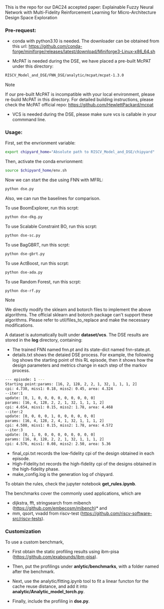 This is the repo for our DAC24 accepted paper: 
Explainable Fuzzy Neural Network with Multi-Fidelity Reinforcement Learning for Micro-Architecture Design Space Exploration

### Pre-request:
* conda with python3.10 is needed. The downloader can be obtained from this url:
https://github.com/conda-forge/miniforge/releases/latest/download/Miniforge3-Linux-x86_64.sh

* McPAT is needed during the DSE, we have placed a pre-built McPAT under this directory: 
```sh
RISCV_Model_and_DSE/FNN_DSE/analytic/mcpat/mcpat-1.3.0
```
>[!NOTE]
>If our pre-built McPAT is incompatible with your local environment, please re-build McPAT in this directory. For detailed building instructions, please check the McPAT official repo: https://github.com/HewlettPackard/mcpat 

* VCS is needed during the DSE, please make sure vcs is callable in your commmand line.

### Usage:

First, set the envrionment variable: 
```sh
export chipyard_home="Absolute path to RISCV_Model_and_DSE/chipyard"
```

Then, activate the conda envrionment:
```sh
source $chipyard_home/env.sh
```
Now we can start the dse using FNN with MFRL:
```sh
python dse.py
```

Also, we can run the baselines for comparison.

To use BoomExplorer, run this scrpt:
```sh
python dse-dkg.py
```
To use Scalable Constraint BO, run this scrpt:
```sh
python dse-sc.py
```
To use BagGBRT, run this scrpt:
```sh
python dse-gbrt.py
```
To use ActBoost, run this scrpt:
```sh
python dse-ada.py
```
To use Random Forest, run this scrpt:
```sh
python dse-rf.py
```

>[!NOTE]
>We directly modify the sklearn and botorch files to implement the above algorithms. The official sklearn and botorch package can't support these algorithms. Please refer to util/files_to_replace and make the necessary modifications. 

A dataset is automatically built under **dataset/vcs**.
The DSE results are stored in the **log** directory, containing:

* The trained FNN named fnn.pt and its state-dict named fnn-state.pt. 
* details.txt shows the detaied DSE process. For example, the following log shows the starting point of this RL episode, then it shows how the design parameters and metrics change in each step of the markov process.
```sh
--- episode: 1 ---
Starting point:params: [16, 2, 128, 2, 2, 1, 32, 1, 1, 1, 2]
cpi: 4.738, miss1: 0.18, miss2: 0.45, area: 4.324
--iter:1
update: [0, 1, 0, 0, 0, 0, 0, 0, 0, 0, 0]
params: [16, 4, 128, 2, 2, 1, 32, 1, 1, 1, 2]
cpi: 4.654, miss1: 0.15, miss2: 1.78, area: 4.468
--iter:2
update: [0, 0, 0, 0, 1, 0, 0, 0, 0, 0, 0]
params: [16, 4, 128, 2, 4, 1, 32, 1, 1, 1, 2]
cpi: 4.508, miss1: 0.15, miss2: 1.78, area: 4.572
--iter:3
update: [0, 1, 0, 0, 0, 0, 0, 0, 0, 0, 0]
params: [16, 8, 128, 2, 2, 1, 32, 1, 1, 1, 2]
cpi: 4.576, miss1: 0.08, miss2: 2.50, area: 5.36
```
* final_cpi.txt records the low-fidelity cpi of the design obtained in each episode.
* High-Fidelity.txt records the high-fidelity cpi of the designs obtained in the high-fidelity phase.
* make_config.log is the generation log of chipyard.
 
To obtain the rules, check the jupyter notebook **get_rules.ipynb**.

The benchmarks cover the commonly used applications, which are 
* dijkstra, fft, stringsearch from mibench (https://github.com/embecosm/mibench)* and
* mm, qsort, vvadd from riscv-test (https://github.com/riscv-software-src/riscv-tests). 

### Customization
To use a custom benchmark, 

* First obtain the static profiling results using ibm-pisa (https://github.com/exabounds/ibm-pisa). 

* Then, put the profilings under **anlytic/benchmarks**, with a folder named after the benchmark. 

* Next, use the analytic/fitting.ipynb tool to fit a linear functon for the cache reuse distance, and add it into **analytic/Analytic_model_torch.py**. 

* Finally, include the profiling in **dse.py**.

